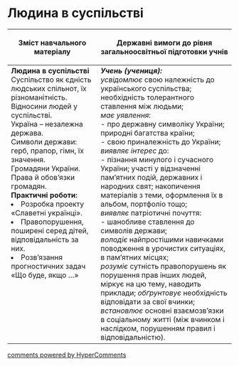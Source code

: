 <div id="hypercomments_widget" class="js-hypercomments-widget invisible"></div>

Людина в суспільстві
=============================================
<table>
<thead>
  <tr>
    <th width="40%" align="center"><p>Зміст навчального матеріалу</p></td>
    <th width="60%" align="center"><p>Державні вимоги до рівня загальноосвітньої підготовки учнів</p></td>
  </tr>
</thead>
<tbody>
  <tr>
    <td width="40%" style="vertical-align:top !important;">
    <b>Людина в суспільстві</b><br>
    Суспільство як єдність людських спільнот, їх різноманітність. Відносини людей у суспільстві.<br>
    Україна – незалежна держава.<br>
    Символи держави: герб, прапор, гімн, їх значення.<br>
    Громадяни України. Права й обов’язки громадян.<br>
    <b>Практичні роботи:</b>
    <li>
    Розробка проекту «Славетні українці».
    </li>
    <li>
    Правопорушення, поширені серед дітей, відповідальність за них.
    </li>
    <li>
    Розв’язання прогностичних задач «Що буде, якщо …»
    </li>
    </td>
    <td width="60%" style="vertical-align:top !important;">
    <i><b>Учень (учениця):</b></i><br>
    <i>усвідомлює</i> свою належність до українського суспільства; необхідність толерантного ставлення між людьми;<br>
    <i>має уявлення</i>:<br>
    - про державну символіку України; природні багатства країни;<br>
    - свою приналежність до України;<br>
    <i>виявляє інтерес</i> до:<br>
    - пізнання минулого і сучасного України; участі у відзначенні пам’ятних подій, державних і народних свят; накопичення матеріалів з теми, оформлення їх в альбом, портфоліо тощо;<br>
    <i>виявляє</i> патріотичні почуття:<br>
    - шанобливе ставлення до символів держави;<br>
    <i>володіє</i> найпростішими навичками поводження в урочистих ситуаціях, в пам’ятних місцях;<br>
    <i>розуміє</i> сутність правопорушень як порушення прав інших людей, міркує на цю тему, наводить приклади;
    <i>обґрунтовує</i> необхідність відповідати за свої вчинки;<br>
    <i>встановлює</i> основні взаємозв’язки в соціальному житті (між вчинком і наслідком, порушенням правил і відповідальністю).<br>
    </td>
  </tr>
</tbody>
</table>

<div class="js-hypercomments-container">
<a href="http://hypercomments.com" class="hc-link" title="comments widget">comments powered by HyperComments</a>
</div>